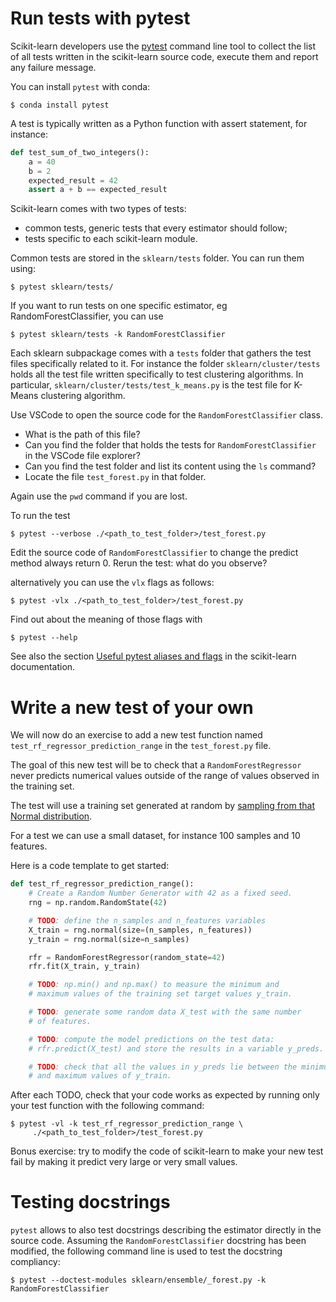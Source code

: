 # Run tests with pytest

Scikit-learn developers use the [pytest](https://docs.pytest.org/en/latest/) command line tool to collect the list of all tests written in the scikit-learn source code, execute them and report any failure message.

You can install `pytest` with conda:

```
$ conda install pytest
```

A test is typically written as a Python function with assert statement, for instance:

```python
def test_sum_of_two_integers():
    a = 40
    b = 2
    expected_result = 42
    assert a + b == expected_result
```

Scikit-learn comes with two types of tests:
- common tests, generic tests that every estimator should follow;
- tests specific to each scikit-learn module.

Common tests are stored in the `sklearn/tests` folder. You can run them using:
```
$ pytest sklearn/tests/
```
If you want to run tests on one specific estimator, eg RandomForestClassifier, you can use
```
$ pytest sklearn/tests -k RandomForestClassifier
```

Each sklearn subpackage comes with a `tests` folder that gathers the test files specifically related to it. For instance the folder `sklearn/cluster/tests` holds all the test file written specifically to test clustering algorithms. In particular, `sklearn/cluster/tests/test_k_means.py` is the test file for K-Means clustering algorithm.

Use VSCode to open the source code for the `RandomForestClassifier` class.

- What is the path of this file?
- Can you find the folder that holds the tests for `RandomForestClassifier` in the VSCode file explorer?
- Can you find the test folder and list its content using the `ls` command?
- Locate the file `test_forest.py` in that folder.

Again use the `pwd` command if you are lost.

To run the test
```
$ pytest --verbose ./<path_to_test_folder>/test_forest.py
```

Edit the source code of `RandomForestClassifier` to change the predict method always return 0.
Rerun the test: what do you observe? 

alternatively you can use the `vlx` flags as follows:
```
$ pytest -vlx ./<path_to_test_folder>/test_forest.py
```
Find out about the meaning of those flags with
```
$ pytest --help
```

See also the section [Useful pytest aliases and flags](https://scikit-learn.org/stable/developers/tips.html#useful-pytest-aliases-and-flags) in the scikit-learn documentation.

# Write a new test of your own

We will now do an exercise to add a new test function named `test_rf_regressor_prediction_range` in the `test_forest.py` file.

The goal of this new test will be to check that a `RandomForestRegressor`
never predicts numerical values outside of the range of values observed in
the training set.

The test will use a training set generated at random by [sampling from that
Normal distribution](https://docs.scipy.org/doc/numpy/reference/random/generated/numpy.random.mtrand.RandomState.normal.html?highlight=normal#numpy.random.mtrand.RandomState.normal).

For a test we can use a small dataset, for instance 100 samples and 10 features.

Here is a code template to get started:

```python
def test_rf_regressor_prediction_range():
    # Create a Random Number Generator with 42 as a fixed seed.
    rng = np.random.RandomState(42)

    # TODO: define the n_samples and n_features variables
    X_train = rng.normal(size=(n_samples, n_features))
    y_train = rng.normal(size=n_samples)

    rfr = RandomForestRegressor(random_state=42)
    rfr.fit(X_train, y_train)

    # TODO: np.min() and np.max() to measure the minimum and
    # maximum values of the training set target values y_train.

    # TODO: generate some random data X_test with the same number
    # of features.

    # TODO: compute the model predictions on the test data:
    # rfr.predict(X_test) and store the results in a variable y_preds.

    # TODO: check that all the values in y_preds lie between the minimum
    # and maximum values of y_train.
```

After each TODO, check that your code works as expected by running only
your test function with the following command:

```
$ pytest -vl -k test_rf_regressor_prediction_range \
     ./<path_to_test_folder>/test_forest.py
```

Bonus exercise: try to modify the code of scikit-learn to make your new test
fail by making it predict very large or very small values.

# Testing docstrings
`pytest` allows to also test docstrings describing the estimator directly in the source code.
Assuming the `RandomForestClassifier` docstring has been modified, the following command line
is used to test the docstring compliancy:
```
$ pytest --doctest-modules sklearn/ensemble/_forest.py -k RandomForestClassifier
```
